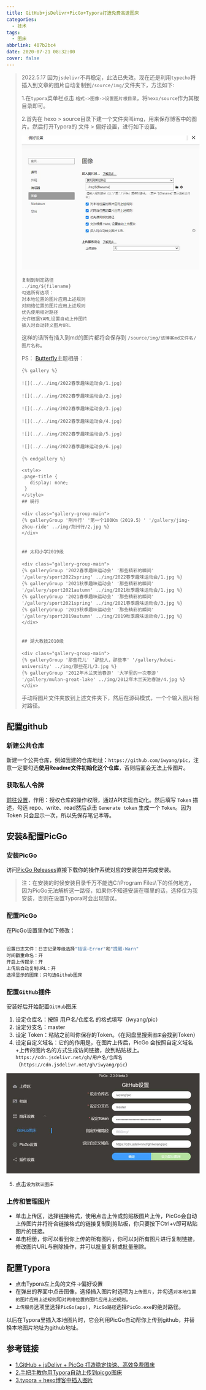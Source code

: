 ```yaml
---
title: GitHub+jsDelivr+PicGo+Typora打造免费高速图床
categories:
  - 技术
tags:
  - 图床
abbrlink: 407b2bc4
date: 2020-07-21 08:32:00
cover: false
---
```


>2022.5.17 因为`jsdelivr`不再稳定，此法已失效。现在还是利用`typecho`将插入到文章的图片自动复制到`/source/img/`文件夹下，方法如下:
>
>1.在`typora`菜单栏点击 `格式->图像->设置图片根目录`，将`hexo/source`作为其根目录即可。
>
>2.首先在 hexo > source目录下建一个文件夹叫img，用来保存博客中的图片。然后打开Typora的 文件 > 偏好设置，进行如下设置。
>
>![](../img/GitHub+jsDelivr+PicGo+typecho%E6%89%93%E9%80%A0%E5%85%8D%E8%B4%B9%E9%AB%98%E9%80%9F%E5%9B%BE%E5%BA%8A/QQ%E6%88%AA%E5%9B%BE20220517225839.jpg)
>
>```
>复制到制定路径
>../img/${filename}
>勾选所有选项：
>对本地位置的图片应用上述规则
>对网络位置的图片应用上述规则
>优先使用相对路径
>允许根据YAML设置自动上传图片
>插入时自动转义图片URL
>```
>
>这样的话所有插入到md的图片都将会保存到 `/source/img/该博客md文件名/图片名称`。
>
>PS： [Butterfly](https://github.com/jerryc127/hexo-theme-butterfly)主题相册：
>
>```
>{% gallery %}
>
>![](../../img/2022春季趣味运动会/1.jpg)
>
>![](../../img/2022春季趣味运动会/2.jpg)
>
>![](../../img/2022春季趣味运动会/3.jpg)
>
>![](../../img/2022春季趣味运动会/4.jpg)
>
>![](../../img/2022春季趣味运动会/5.jpg)
>
>![](../../img/2022春季趣味运动会/6.jpg)
>
>{% endgallery %}
>```
>
>```
><style>
>.page-title {
>    display: none;
>  }
></style>
>## 骑行
>
><div class="gallery-group-main">
>{% galleryGroup '荆州行' '第一个100Km（2019.5）' '/gallery/jing-zhou-ride' ../img/荆州行/2.jpg %}
></div>
>
>
>## 太和小学2019级
>
><div class="gallery-group-main">
>{% galleryGroup '2022春季趣味运动会' '那些精彩的瞬间' '/gallery/sport2022spring' ../img/2022春季趣味运动会/1.jpg %}
>{% galleryGroup '2021秋季趣味运动会' '那些精彩的瞬间' '/gallery/sport2021autumn' ../img/2021秋季趣味运动会/1.jpg %}
>{% galleryGroup '2021春季趣味运动会' '那些精彩的瞬间' '/gallery/sport2021spring' ../img/2021春季趣味运动会/3.jpg %}
>{% galleryGroup '2019秋季趣味运动会' '那些精彩的瞬间' '/gallery/sport2019autumn' ../img/2019秋季趣味运动会/1.jpg %}
></div>
>
>
>## 湖大教技2010级
>
><div class="gallery-group-main">
>{% galleryGroup '那些花儿' '那些人，那些事' '/gallery/hubei-university' ../img/那些花儿/3.jpg %}
>{% galleryGroup '2012年木兰天池春游' '大学里的一次春游' '/gallery/mulan-great-lake' ../img/2012年木兰天池春游/4.jpg %}
></div>
>```
>
>手动将图片文件夹放到上述文件夹下，然后在源码模式，一个个输入图片相对路径。

## 配置github

### 新建公共仓库  

新建一个公共仓库，例如我建的仓库地址：`https://github.com/iwyang/pic`，注意一定要勾选**使用Readme文件初始化这个仓库**，否则后面会无法上传图片。

### 获取私人令牌

[前往设置](https://github.com/settings/tokens)，作用：授权仓库的操作权限，通过API实现自动化。然后填写 `Token` 描述，勾选 repo、write、read然后点击 `Generate token` 生成一个 `Token`。因为 Token 只会显示一次，所以先保存笔记本等。

## 安装&配置PicGo

### 安装PicGo

访问[PicGo Releases](https://github.com/Molunerfinn/PicGo/releases)直接下载你的操作系统对应的安装包并完成安装。

> 注：在安装的时候安装目录千万不能选C:\Program Files\下的任何地方，因为PicGo无法解析这一路径，如果你不知道安装在哪里的话，选择仅为我安装，否则在设置Typora时会出现错误。

### 配置PicGo

在PicGo设置里作如下修改：

```bash

设置日志文件：日志记录等级选择"错误-Error"和"提醒-Warn"
时间戳重命名：开
开启上传提示：开
上传后自动复制URL：开
选择显示的图床：只勾选Github图床
```

### 配置`GitHub`插件

安装好后开始配置`GitHub`图床

1. 设定仓库名：按照 用户名/仓库名 的格式填写（iwyang/pic）
2. 设定分支名：master
3. 设定 Token：粘贴之前叫你保存的Token。（在网盘里搜索`图床`会找到Token）
4. 设定自定义域名：它的的作用是，在图片上传后，PicGo 会按照自定义域名+上传的图片名的方式生成访问链接，放到粘贴板上。 `https://cdn.jsdelivr.net/gh/用户名/仓库名`（`https://cdn.jsdelivr.net/gh/iwyang/pic`）

![](../img/GitHub+jsDelivr+PicGo+typecho%E6%89%93%E9%80%A0%E5%85%8D%E8%B4%B9%E9%AB%98%E9%80%9F%E5%9B%BE%E5%BA%8A/8.jpg)

5. 点击`设为默认图床`

### 上传和管理图片

- 单击上传区，选择链接格式，使用点击上传或剪贴板图片上传，PicGo会自动上传图片并将符合链接格式的链接复制到剪贴板，你只要按下Ctrl+v即可粘贴图片的链接。
- 单击相册，你可以看到你上传的所有图片，你可以对所有图片进行复制链接，修改图片URL与删除操作，并可以批量复制或批量删除。

## 配置Typora

- 点击Typora左上角的文件->偏好设置
- 在弹出的界面中点击图像，选择插入图片时选项为`上传图片`，并勾选`对本地位置的图片应用上述规则`和`对网络位置的图片应用上述规则`。
- `上传服务`选项里选择`PicGo(app)`，`PicGo路径`选择`PicGo.exe`的绝对路径。

以后在Typora里插入本地图片时，它会利用PicGo自动帮你上传到github，并替换本地图片地址为github地址。

## 参考链接

+ [1.GitHub + jsDelivr + PicGo 打造稳定快速、高效免费图床](https://my.oschina.net/u/3990666/blog/4371252)
+ [2.手把手教你用Typora自动上传到picgo图床](https://blog.csdn.net/disILLL/article/details/104944710)
+ [3.typora + hexo博客中插入图片](https://yinyoupoet.github.io/2019/09/03/hexo%E5%8D%9A%E5%AE%A2%E4%B8%AD%E6%8F%92%E5%85%A5%E5%9B%BE%E7%89%87/)

